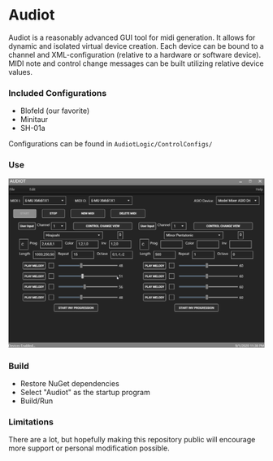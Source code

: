 # Audiot

Audiot is a reasonably advanced GUI tool for midi generation.  It allows for dynamic and isolated virtual device creation.  Each device can be bound to a channel and XML-configuration (relative to a hardware or software device). MIDI note and control change messages can be built utilizing relative device values.

### Included Configurations
- Blofeld (our favorite)
- Minitaur
- SH-01a

Configurations can be found in ```AudiotLogic/ControlConfigs/```

### Use
![alt text](https://raw.githubusercontent.com/kbdnr/Audiot/master/InUse.gif "Audiot In Use")

### Build
- Restore NuGet dependencies
- Select "Audiot" as the startup program
- Build/Run

### Limitations
There are a lot, but hopefully making this repository public will encourage more support or personal modification possible.
